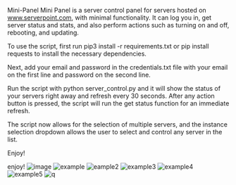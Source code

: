 Mini-Panel
Mini Panel is a server control panel for servers hosted on www.serverpoint.com, with minimal functionality. It can log you in, get server status and stats, and also perform actions such as turning on and off, rebooting, and updating.

To use the script, first run pip3 install -r requirements.txt or pip install requests to install the necessary dependencies.

Next, add your email and password in the credentials.txt file with your email on the first line and password on the second line.

Run the script with python server_control.py and it will show the status of your servers right away and refresh every 30 seconds. After any action button is pressed, the script will run the get status function for an immediate refresh.

The script now allows for the selection of multiple servers, and the instance selection dropdown allows the user to select and control any server in the list.

Enjoy!

enjoy!
![image](https://user-images.githubusercontent.com/94589563/213945853-c3d7f8d7-a7a3-46fd-a0fe-87578cf253f7.png)
![example](https://user-images.githubusercontent.com/94589563/208738741-ddace90d-815f-4ab7-88fc-01da94b8f291.png)
![eample2](https://user-images.githubusercontent.com/94589563/208738804-a9892f1f-84dd-47c5-839a-4ca6e5dda39a.png)
![example3](https://user-images.githubusercontent.com/94589563/208738813-455b9019-796b-484e-ac56-61a19ef6e033.png)
![example4](https://user-images.githubusercontent.com/94589563/208738825-afca2d51-e7db-4f4a-ab68-a50107b8689b.png)
![example5](https://user-images.githubusercontent.com/94589563/208738835-e0dd5f50-3afc-4116-9165-f5d3fef892f1.png)
![q](https://user-images.githubusercontent.com/94589563/209963542-79d1259b-69aa-40aa-bd33-b510b18069e1.png)
